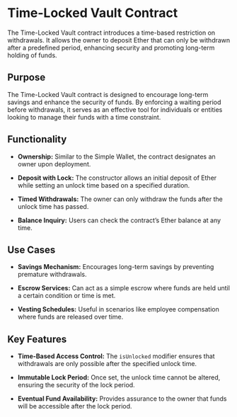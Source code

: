 # Time-Locked Vault Contract

The Time-Locked Vault contract introduces a time-based restriction on withdrawals. It allows the owner to deposit Ether that can only be withdrawn after a predefined period, enhancing security and promoting long-term holding of funds.

## Purpose

The Time-Locked Vault contract is designed to encourage long-term savings and enhance the security of funds. By enforcing a waiting period before withdrawals, it serves as an effective tool for individuals or entities looking to manage their funds with a time constraint.

## Functionality

- **Ownership:** Similar to the Simple Wallet, the contract designates an owner upon deployment.

- **Deposit with Lock:** The constructor allows an initial deposit of Ether while setting an unlock time based on a specified duration.

- **Timed Withdrawals:** The owner can only withdraw the funds after the unlock time has passed.

- **Balance Inquiry:** Users can check the contract’s Ether balance at any time.

## Use Cases

- **Savings Mechanism:** Encourages long-term savings by preventing premature withdrawals.

- **Escrow Services:** Can act as a simple escrow where funds are held until a certain condition or time is met.

- **Vesting Schedules:** Useful in scenarios like employee compensation where funds are released over time.

## Key Features

- **Time-Based Access Control:** The `isUnlocked` modifier ensures that withdrawals are only possible after the specified unlock time.

- **Immutable Lock Period:** Once set, the unlock time cannot be altered, ensuring the security of the lock period.

- **Eventual Fund Availability:** Provides assurance to the owner that funds will be accessible after the lock period.


